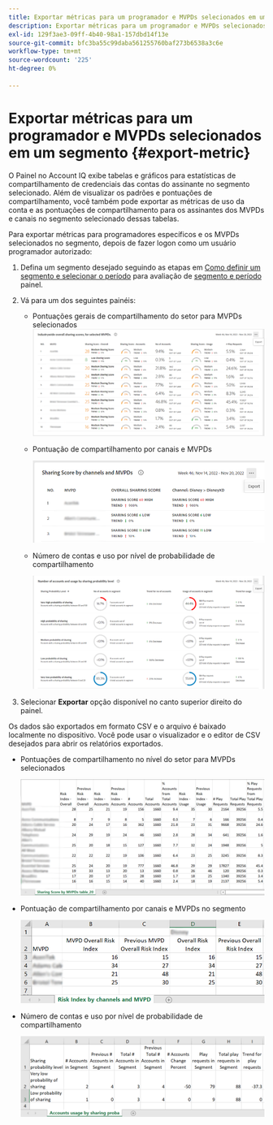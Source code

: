 ```yaml
---
title: Exportar métricas para um programador e MVPDs selecionados em um segmento
description: Exportar métricas para um programador e MVPDs selecionados em um segmento
exl-id: 129f3ae3-09ff-4b40-98a1-157dbd14f13e
source-git-commit: bfc3ba55c99daba561255760baf273b6538a3c6e
workflow-type: tm+mt
source-wordcount: '225'
ht-degree: 0%

---
```


# Exportar métricas para um programador e MVPDs selecionados em um segmento {#export-metric}

O Painel no Account IQ exibe tabelas e gráficos para estatísticas de compartilhamento de credenciais das contas do assinante no segmento selecionado. Além de visualizar os padrões e pontuações de compartilhamento, você também pode exportar as métricas de uso da conta e as pontuações de compartilhamento para os assinantes dos MVPDs e canais no segmento selecionado dessas tabelas.

Para exportar métricas para programadores específicos e os MVPDs selecionados no segmento, depois de fazer logon como um usuário programador autorizado:

1. Defina um segmento desejado seguindo as etapas em [Como definir um segmento e selecionar o período](/help/AccountIQ/howto-select-segment-timeframe.md) para avaliação de [segmento e período](/help/AccountIQ/segments-timeframe.md) painel.

1. Vá para um dos seguintes painéis:

   * Pontuações gerais de compartilhamento do setor para MVPDs selecionados
      ![](assets/ind-sharpanel-export-option.png)

   * Pontuação de compartilhamento por canais e MVPDs

      ![](assets/sharscorepanel-export-option.png)

   * Número de contas e uso por nível de probabilidade de compartilhamento

      ![](assets/usage-panel-export-option.png)

1. Selecionar **Exportar** opção disponível no canto superior direito do painel.

Os dados são exportados em formato CSV e o arquivo é baixado localmente no dispositivo. Você pode usar o visualizador e o editor de CSV desejados para abrir os relatórios exportados.

* Pontuações de compartilhamento no nível do setor para MVPDs selecionados

   ![](assets/export-ind-sharing-score.png)

* Pontuação de compartilhamento por canais e MVPDs no segmento

   ![](assets/export-risk-index-by-mvpdchannels.png)

* Número de contas e uso por nível de probabilidade de compartilhamento

   ![](assets/export-acc-usage.png)
